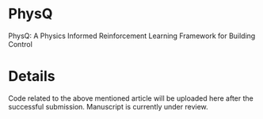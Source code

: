 # PhysQ
PhysQ: A Physics Informed Reinforcement Learning Framework for Building Control

# Details
Code related to the above mentioned article will be uploaded here after the successful submission. 
Manuscript is currently under review. 
